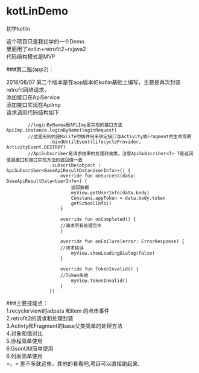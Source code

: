 # kotLinDemo
初学kotlin

这个项目只是我初学的一个Demo<br>
里面用了kotlin+retrofit2+rxjava2<br>
代码结构模式是MVP<br>

###第二版(app2)：

2018/08/07  第二个版本是在app版本的kotlin基础上编写，主要是再次封装retrofit网络请求，<br>
添加接口在ApiService<br>
添加接口实现在ApiImp<br>
请求调用代码结构如下<br>
```
		//loginByNamea是APiImp里实现的接口方法
ApiImp.instance.loginByName(loginRequest)
		//这里用到的是RxLife的插件用来绑定接口与Activity或Fragment的生命周期
                .bindUntilEvent(lifecycleProvider, ActivityEvent.DESTROY)
		//ApiSubscriber是请求结果的处理封装类，注意ApiSubscriber<T> T是返回值跟接口和接口实现方法的返回值一致
                .subscribe(object : ApiSubscriber<BaseApiResultData<UserInfo>>() {
                    override fun onSuccess(data: BaseApiResultData<UserInfo>) {
                        返回数据
                        myView.getUserInfo(data.body)
                        Constans.appToken = data.body.token
                        getSchoolInfo()
                    }

                    override fun onCompleted() {
                    //请求所有处理完毕
                    }

                    override fun onFailure(error: ErrorResponse) {
                    //请求错误
                        myView.showLoadingDialog(false)
                    }

                    override fun TokenInvalid() {
                    //Token失效
                        myView.TokenInvalid()
                    }
                })

```
###主要技能点：<br>
1.recyclerview的adpata 和item 的点击事件<br>
2.retrofit2的请求和处理封装<br>
3.Activty和Fragment的base父类简单的处理方法<br>
4.对象和值对比<br>
5.协程简单使用<br>
6.GsonUtil简单使用<br>
6.列表简单使用<br>
=。= 差不多就这些，其他的看看吧,项目可以直接跑起来.
